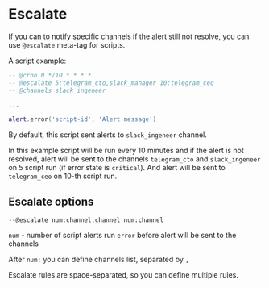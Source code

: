 # Escalate

If you can to notify specific channels if the alert still not resolve, you can use `@escalate` meta-tag for scripts.

A script example:

```lua
-- @cron 0 */10 * * * *
-- @escalate 5:telegram_cto,slack_manager 10:telegram_ceo
-- @channels slack_ingeneer

...

alert.error('script-id', 'Alert message')
```

By default, this script sent alerts to `slack_ingeneer` channel.

In this example script will be run every 10 minutes and if the alert is not resolved, 
alert will be sent to the channels `telegram_cto` and `slack_ingeneer` on 5 script run (if error state is `critical`). And alert will be sent to `telegram_ceo` on 10-th script run.


## Escalate options

`--@escalate num:channel,channel num:channel`

`num` - number of script alerts run `error` before alert will be sent to the channels

After `num:` you can define channels list, separated by `,`

Escalate rules are space-separated, so you can define multiple rules.
